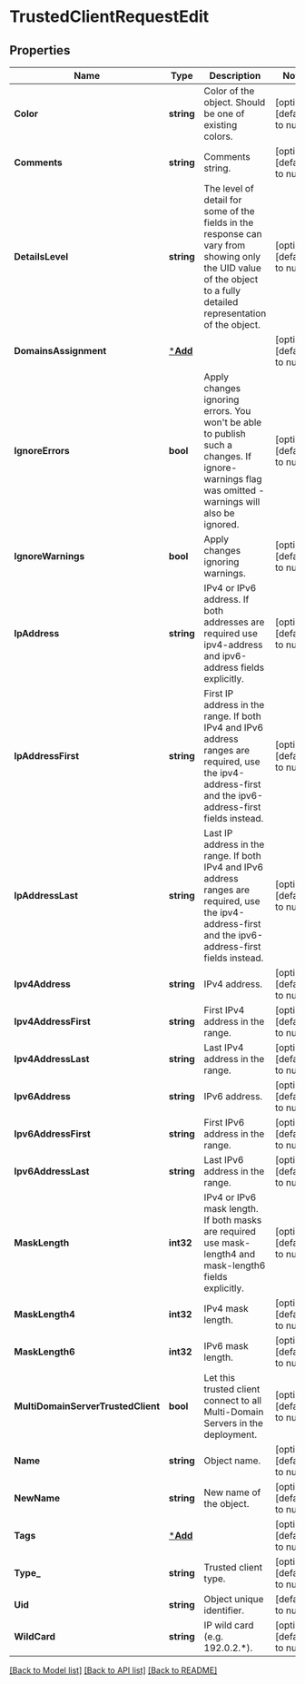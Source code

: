 # TrustedClientRequestEdit

## Properties
Name | Type | Description | Notes
------------ | ------------- | ------------- | -------------
**Color** | **string** | Color of the object. Should be one of existing colors. | [optional] [default to null]
**Comments** | **string** | Comments string. | [optional] [default to null]
**DetailsLevel** | **string** | The level of detail for some of the fields in the response can vary from showing only the UID value of the object to a fully detailed representation of the object. | [optional] [default to null]
**DomainsAssignment** | [***Add**](add.md) |  | [optional] [default to null]
**IgnoreErrors** | **bool** | Apply changes ignoring errors. You won&#39;t be able to publish such a changes. If ignore-warnings flag was omitted - warnings will also be ignored. | [optional] [default to null]
**IgnoreWarnings** | **bool** | Apply changes ignoring warnings. | [optional] [default to null]
**IpAddress** | **string** | IPv4 or IPv6 address. If both addresses are required use ipv4-address and ipv6-address fields explicitly. | [optional] [default to null]
**IpAddressFirst** | **string** | First IP address in the range. If both IPv4 and IPv6 address ranges are required, use the ipv4-address-first and the ipv6-address-first fields instead. | [optional] [default to null]
**IpAddressLast** | **string** | Last IP address in the range. If both IPv4 and IPv6 address ranges are required, use the ipv4-address-first and the ipv6-address-first fields instead. | [optional] [default to null]
**Ipv4Address** | **string** | IPv4 address. | [optional] [default to null]
**Ipv4AddressFirst** | **string** | First IPv4 address in the range. | [optional] [default to null]
**Ipv4AddressLast** | **string** | Last IPv4 address in the range. | [optional] [default to null]
**Ipv6Address** | **string** | IPv6 address. | [optional] [default to null]
**Ipv6AddressFirst** | **string** | First IPv6 address in the range. | [optional] [default to null]
**Ipv6AddressLast** | **string** | Last IPv6 address in the range. | [optional] [default to null]
**MaskLength** | **int32** | IPv4 or IPv6 mask length. If both masks are required use mask-length4 and mask-length6 fields explicitly. | [optional] [default to null]
**MaskLength4** | **int32** | IPv4 mask length. | [optional] [default to null]
**MaskLength6** | **int32** | IPv6 mask length. | [optional] [default to null]
**MultiDomainServerTrustedClient** | **bool** | Let this trusted client connect to all Multi-Domain Servers in the deployment. | [optional] [default to null]
**Name** | **string** | Object name. | [optional] [default to null]
**NewName** | **string** | New name of the object. | [optional] [default to null]
**Tags** | [***Add**](add.md) |  | [optional] [default to null]
**Type_** | **string** | Trusted client type. | [optional] [default to null]
**Uid** | **string** | Object unique identifier. | [default to null]
**WildCard** | **string** | IP wild card (e.g. 192.0.2.*). | [optional] [default to null]

[[Back to Model list]](../README.md#documentation-for-models) [[Back to API list]](../README.md#documentation-for-api-endpoints) [[Back to README]](../README.md)


